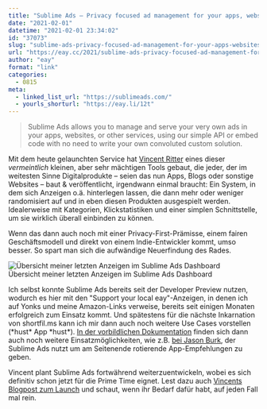 ```yaml
---
title: "Sublime Ads – Privacy focused ad management for your apps, websites and others"
date: "2021-02-01"
datetime: "2021-02-01 23:34:02"
id: "37073"
slug: "sublime-ads-privacy-focused-ad-management-for-your-apps-websites-and-others"
url: "https://eay.cc/2021/sublime-ads-privacy-focused-ad-management-for-your-apps-websites-and-others/"
author: "eay"
format: "link"
categories:
  - 0815
meta:
  - linked_list_url: "https://sublimeads.com/"
  - yourls_shorturl: "https://eay.li/12t"
---
```


> Sublime Ads allows you to manage and serve your very own ads in your apps, websites, or other services, using our simple API or embed code with no need to write your own convoluted custom solution.

Mit dem heute gelaunchten Service hat [Vincent Ritter](https://vincentritter.com/) eines dieser _vermeintlich_ kleinen, aber sehr mächtigen Tools gebaut, die jeder, der im weitesten Sinne Digitalprodukte – seien das nun Apps, Blogs oder sonstige Websites – baut & veröffentlicht, irgendwann einmal braucht: Ein System, in dem sich Anzeigen o.ä. hinterlegen lassen, die dann mehr oder weniger randomisiert auf und in eben diesen Produkten ausgespielt werden. Idealerweise mit Kategorien, Klick­statistiken und einer simplen Schnittstelle, um sie wirklich überall einbinden zu können.

Wenn das dann auch noch mit einer Privacy-First-Prämisse, einem fairen Geschäftsmodell und direkt von einem Indie-Entwickler kommt, umso besser. So spart man sich die aufwändige Neuerfindung des Rades.

![Übersicht meiner letzten Anzeigen im Sublime Ads Dashboard](https://eay.cc/uploads/2021/sublimeads.png)  
Übersicht meiner letzten Anzeigen im Sublime Ads Dashboard

Ich selbst konnte Sublime Ads bereits seit der Developer Preview nutzen, wodurch es hier mit den "Support your local eay"-Anzeigen, in denen ich auf Yonks und meine Amazon-Links verweise, bereits seit einigen Monaten erfolgreich zum Einsatz kommt. Und spätestens für die nächste Inkarnation von shortfil.ms kann ich mir dann auch noch weitere Use Cases vorstellen (\*hust\* App \*hust\*). [In der vorbildlichen Dokumentation](https://docs.sublimeads.com/#use-cases) finden sich dann auch noch weitere Einsatz­möglichkeiten, wie z.B. [bei Jason Burk](https://burk.io/), der Sublime Ads nutzt um am Seitenende rotierende App-Empfehlungen zu geben.

Vincent plant Sublime Ads fortwährend weiterzuentwickeln, wobei es sich definitiv schon jetzt für die Prime Time eignet. Lest dazu auch [Vincents Blogpost zum Launch](https://vincentritter.com/2021/02/01/sublime-ads-launch-day) und schaut, wenn ihr Bedarf dafür habt, auf jeden Fall mal rein.
